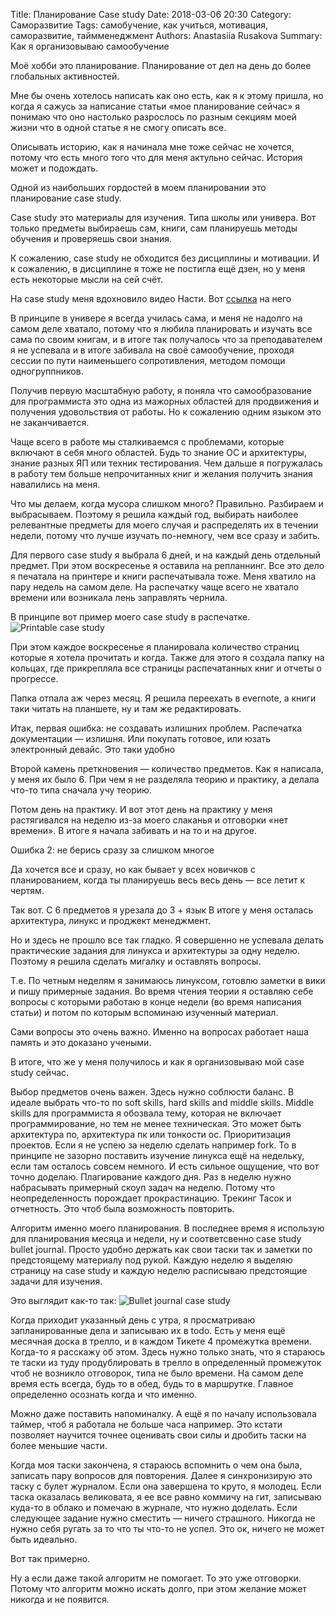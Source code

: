 Title: Планирование Case study
Date: 2018-03-06 20:30
Category: Саморазвитие
Tags: самобучение, как учиться, мотивация, саморазвитие, таймменеджмент
Authors: Anastasiia Rusakova
Summary: Как я организовываю самообучение

Моё хобби это планирование. 
Планирование от дел на день до более глобальных активностей.

Мне бы очень хотелось написать как оно есть, как я к этому пришла, но когда я сажусь за написание статьи «мое планирование сейчас» я понимаю что оно настолько разрослось по разным секциям моей жизни что в одной статье я не смогу описать все.

Описывать историю, как я начинала мне тоже сейчас не хочется, потому что есть много того что для меня актульно сейчас. История может и подождать.

Одной из наибольших гордостей в моем планировании это планирование case study.

Case study это материалы для изучения. Типа школы или универа. Вот только предметы выбираешь сам, книги, сам планируешь методы обучения и проверяешь свои знания.

К сожалению, case study не обходится без дисциплины и мотивации. И к сожалению, в дисциплине я тоже не постигла ещё дзен, но у меня есть некоторые мысли на сей счёт.   

На case study меня вдохновило видео Насти. Вот [ссылка](https://youtu.be/d7DdcydoxfA)  на него

В принципе в универе я всегда училась сама, и меня не надолго на самом деле хватало, потому что я любила планировать и изучать все сама по своим книгам, и в итоге так получалось что за преподавателем я не успевала и в итоге забивала на своё самообучение, проходя сессии по пути наименьшего сопротивления, методом помощи одногруппников.

Получив первую масштабную работу, я поняла что самообразование для программиста это одна из мажорных областей для продвижения и получения удовольствия от работы. Но к сожалению одним языком это не заканчивается. 

Чаще всего в работе мы сталкиваемся с проблемами, которые включают в себя много областей. Будь то знание ОС и архитектуры, знание разных ЯП или техник тестирования. Чем дальше я погружалась в работу тем больше непрочитанных книг и желания получить знания навалились на меня.

Что мы делаем, когда мусора слишком много? Правильно. Разбираем и выбрасываем. Поэтому я решила каждый год, выбирать наиболее релевантные предметы для моего случая и распределять их в течении недели, потому что лучше изучать по-немногу, чем все сразу и забить.

Для первого case study я выбрала 6 дней, и на каждый день отдельный предмет. При этом воскресенье я оставила на репланнинг. Все это дело я печатала на принтере и книги распечатывала тоже. Меня хватило на пару недель на самом деле. На распечатку чаще всего не хватало времени или возникала лень заправлять чернила.

В принципе вот пример моего case study в распечатке.
![Printable case study]({filename}/images/feb_case_study_1.PNG)

 При этом каждое воскресенье я планировала количество страниц которые я хотела прочитать и когда.
Также для этого я создала папку на кольцах, где прикрепляла все страницы распечатанных книг и отчеты о прогрессе.

Папка отпала аж через месяц. Я решила переехать в evernote, а книги таки читать на планшете, ну и там же редактировать. 

Итак, первая ошибка: не создавать излишних проблем. Распечатка документации — излишня. Или покупать готовое, или юзать электронный девайс. Это таки удобно

Второй камень преткновения — количество предметов. Как я написала, у меня их было 6. При чем я не разделяла теорию и практику, а делала что-то типа сначала учу теорию. 

Потом день на практику. И вот этот день на практику у меня растягивался на неделю из-за моего слаканья и отговорки «нет времени». В итоге я начала забивать и на то и на другое. 

Ошибка 2: не берись сразу за слишком многое

Да хочется все и сразу, но как бывает у всех новичков с планированием, когда ты планируешь весь весь день — все летит к чертям.

Так вот. С 6 предметов я урезала до 3 + язык
В итоге у меня осталась архитектура, линукс и проджект менеджмент. 

Но и здесь не прошло все так гладко. Я совершенно не успевала делать практические задания для линукса и архитектуры за одну неделю. Поэтому я решила сделать мигалку и оставлять вопросы.

Т.е. По четным неделям я занимаюсь линуксом, готовлю заметки в вики и пишу примерные задания. Во время чтения теории я оставляю себе вопросы с которыми работаю в конце недели (во время написания статьи) и потом по которым вспоминаю изученный материал.

Сами вопросы это очень важно. Именно на вопросах работает наша память и это доказано учеными. 

В итоге, что же у меня получилось и как я организовываю мой case study сейчас.

Выбор предметов очень важен. Здесь нужно соблюсти баланс. В идеале выбрать что-то по soft skills, hard skills and middle skills. Middle skills для программиста я обозвала тему, которая не включает программирование, но тем не менее техническая. Это может быть архитектура по, архитектура пк или тонкости ос.
Приоритизация проектов. Если я не успею за неделю сделать например fork. То в принципе не зазорно поставить изучение линукса ещё на недельку, если там осталось совсем немного. И есть сильное ощущение, что вот точно доделаю.
Плагирование каждого дня. Раз в неделю нужно набрасывать примерный скоуп задач на неделю. Потому что неопределенность порождает прокрастинацию.
Трекинг Тасок и отчетность. Это чтоб была возможность повторить.

Алгоритм именно моего планирования. В последнее время я использую для планирования месяца и недели, ну и соответсвенно case study bullet journal. Просто удобно держать как свои таски так и заметки по предстоящему материалу под рукой. 
Каждую неделю я выделяю страницу на case study и каждую неделю расписываю предстоящие задачи для изучения.

Это выглядит как-то так: 
![Bullet journal case study]({filename}/images/feb_case_study_2.jpg)

Когда приходит указанный день с утра, я просматриваю запланированные дела и записываю их в todo. Есть у меня ещё месячная доска в трелло, и в каждом Тикете 4 промежутка времени. Когда-то я расскажу об этом. Здесь нужно только знать, что я стараюсь те таски из туду продублировать в трелло в определенный промежуток чтоб не возникло отговорок, типа не было времени. 
На самом деле время есть всегда, будь то в обед, будь то в маршрутке. Главное определенно осознать когда и что именно.

Можно даже поставить напоминалку. А ещё я по началу использовала таймер, чтоб я работала не больше часа например. Это кстати позволяет научится точнее оценивать свои силы и дробить таски на более меньшие части.

Когда моя таски закончена, я стараюсь вспомнить о чем она была, записать пару вопросов для повторения. Далее я синхронизирую это таску с булет журналом. Если она завершена то круто, я молодец. Если таска оказалась великовата, я ее все равно коммичу на гит, записываю куда-то в облако и помечаю в журнале, что нужно доделать. Если следующее задание нужно сместить — ничего страшного.
Никогда не нужно себя ругать за то что ты что-то не успел. Это ок, ничего не может быть идеально. 

Вот так примерно.

Ну а если даже такой алгоритм не помогает. То это уже отговорки. Потому что алгоритм можно искать долго, при этом желание может никогда и не появится.
